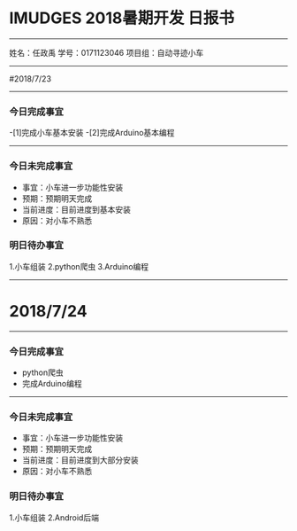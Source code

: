 # IMUDGES 2018暑期开发   日报书
-----------------

姓名：任政禹
学号：0171123046
项目组：自动寻迹小车

-----------------

#2018/7/23

-----------------

### 今日完成事宜
-[1]完成小车基本安装 
-[2]完成Arduino基本编程

-----------------

### 今日未完成事宜

- 事宜：小车进一步功能性安装
- 预期：预期明天完成
- 当前进度：目前进度到基本安装
- 原因：对小车不熟悉

### 明日待办事宜
1.小车组装
2.python爬虫
3.Arduino编程

-------------

# 2018/7/24

-----------------

### 今日完成事宜
- python爬虫
- 完成Arduino编程

-----------------

### 今日未完成事宜

- 事宜：小车进一步功能性安装
- 预期：预期明天完成
- 当前进度：目前进度到大部分安装
- 原因：对小车不熟悉


### 明日待办事宜
1.小车组装
2.Android后端





